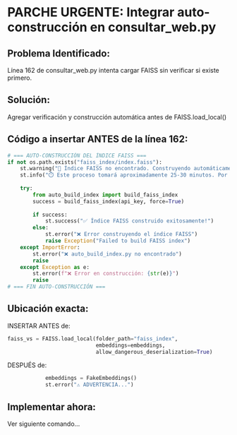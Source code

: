 # PARCHE URGENTE: Integrar auto-construcción en consultar_web.py

## Problema Identificado:
Línea 162 de consultar_web.py intenta cargar FAISS sin verificar si existe primero.

## Solución:
Agregar verificación y construcción automática antes de FAISS.load_local()

## Código a insertar ANTES de la línea 162:

```python
# === AUTO-CONSTRUCCIÓN DEL ÍNDICE FAISS ===
if not os.path.exists("faiss_index/index.faiss"):
    st.warning("🔨 Índice FAISS no encontrado. Construyendo automáticamente...")
    st.info("⏱️ Este proceso tomará aproximadamente 25-30 minutos. Por favor espera...")
    
    try:
        from auto_build_index import build_faiss_index
        success = build_faiss_index(api_key, force=True)
        
        if success:
            st.success("✅ Índice FAISS construido exitosamente!")
        else:
            st.error("❌ Error construyendo el índice FAISS")
            raise Exception("Failed to build FAISS index")
    except ImportError:
        st.error("❌ auto_build_index.py no encontrado")
        raise
    except Exception as e:
        st.error(f"❌ Error en construcción: {str(e)}")
        raise
# === FIN AUTO-CONSTRUCCIÓN ===
```

## Ubicación exacta:
INSERTAR ANTES de:
```python
faiss_vs = FAISS.load_local(folder_path="faiss_index",
                            embeddings=embeddings, 
                            allow_dangerous_deserialization=True)
```

DESPUÉS de:
```python
            embeddings = FakeEmbeddings()
            st.error("⚠️ ADVERTENCIA...")
```

## Implementar ahora:
Ver siguiente comando...
